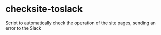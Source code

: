 # checksite-toslack
Script to automatically check the operation of the site pages, sending an error to the Slack
